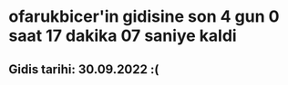 # ofarukbicer'in gidisine son 4 gun 0 saat 17 dakika 07 saniye kaldi

## Gidis tarihi: 30.09.2022 :(